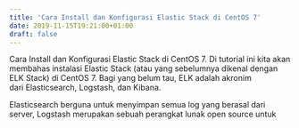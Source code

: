 ```yaml
---
title: 'Cara Install dan Konfigurasi Elastic Stack di CentOS 7'
date: 2019-11-15T19:21:00+01:00
draft: false
---
```


Cara Install dan Konfigurasi Elastic Stack di CentOS 7. Di tutorial ini kita akan membahas instalasi Elastic Stack (atau yang sebelumnya dikenal dengan ELK Stack) di CentOS 7. Bagi yang belum tau, ELK adalah akronim dari Elasticsearch, Logstash, dan Kibana.  
  
  
  
  
Elasticsearch berguna untuk menyimpan semua log yang berasal dari server, Logstash merupakan sebuah perangkat lunak open source untuk